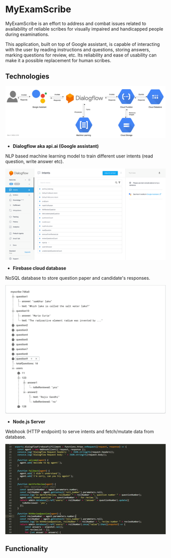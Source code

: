 # MyExamScribe

MyExamScribe is an effort to address and combat issues related to availability of reliable scribes for visually impaired and handicapped people during examinations. 

This application, built on top of Google assistant, is capable of interacting with the user by reading instructions and questions, storing answers, marking questions for review, etc. Its reliability and ease of usability can make it a possible replacement for human scribes.

## Technologies

![](/screenshots/flow.png)

* **Dialogflow aka api.ai (Google assistant)** 

NLP based machine learning model to train different user intents (read question, write answer etc).

![](/screenshots/Dialogflow.png)

* **Firebase cloud database**

NoSQL database to store question paper and candidate's responses.

![](/screenshots/Database.png)

* **Node.js Server** 

Webhook (HTTP endpoint) to serve intents and fetch/mutate data from database.

![](/screenshots/code.png)



## Functionality 

